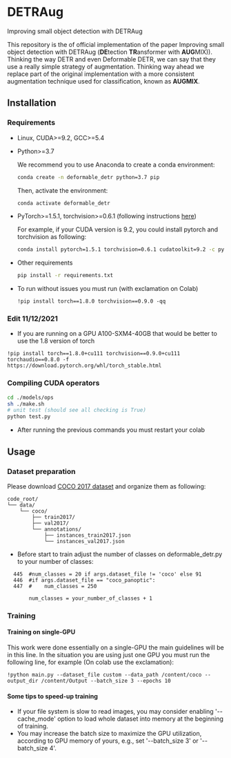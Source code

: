 # DETRAug
Improving small object detection with DETRAug

This repository is the of official implementation of the paper Improving small object detection with DETRAug (**DE**tection **TR**ansformer with **AUG**MIX)). Thinking the way DETR and even Deformable DETR, we can say that they use a really simple strategy of augmentation. Thinking way ahead we replace part of the original implementation with a more consistent augmentation technique used for classification, known as **AUGMIX**.  



## Installation

### Requirements

* Linux, CUDA>=9.2, GCC>=5.4
  
* Python>=3.7

    We recommend you to use Anaconda to create a conda environment:
    ```bash
    conda create -n deformable_detr python=3.7 pip
    ```
    Then, activate the environment:
    ```bash
    conda activate deformable_detr
    ```
  
* PyTorch>=1.5.1, torchvision>=0.6.1 (following instructions [here](https://pytorch.org/))

    For example, if your CUDA version is 9.2, you could install pytorch and torchvision as following:
    ```bash
    conda install pytorch=1.5.1 torchvision=0.6.1 cudatoolkit=9.2 -c pytorch
    ```
  
* Other requirements
    ```bash
    pip install -r requirements.txt
    ```
* To run without issues you must run (with exclamation on Colab)

    ```
    !pip install torch==1.8.0 torchvision==0.9.0 -qq
    ```
### Edit 11/12/2021

* If you are running on a GPU A100-SXM4-40GB that would be better to use the 1.8 version of torch

```
!pip install torch==1.8.0+cu111 torchvision==0.9.0+cu111 torchaudio==0.8.0 -f https://download.pytorch.org/whl/torch_stable.html
```

### Compiling CUDA operators
```bash
cd ./models/ops
sh ./make.sh
# unit test (should see all checking is True)
python test.py
```
* After running the previous commands you must restart your colab

## Usage

### Dataset preparation

Please download [COCO 2017 dataset](https://cocodataset.org/) and organize them as following:

```
code_root/
└── data/
    └── coco/
        ├── train2017/
        ├── val2017/
        └── annotations/
        	├── instances_train2017.json
        	└── instances_val2017.json
```
* Before start to train adjust the number of classes on deformable_detr.py to your number of classes:
```
  445  #num_classes = 20 if args.dataset_file != 'coco' else 91
  446  #if args.dataset_file == "coco_panoptic":
  447  #    num_classes = 250
    
       num_classes = your_number_of_classes + 1
```

### Training

#### Training on single-GPU

This work were done essentially on a single-GPU the main guidelines will be in this line. In the situation you are using just one GPU you must run the following line, for example (On colab use the exclamation):

```
!python main.py --dataset_file custom --data_path /content/coco --output_dir /content/Output --batch_size 3 --epochs 10
```


#### Some tips to speed-up training
* If your file system is slow to read images, you may consider enabling '--cache_mode' option to load whole dataset into memory at the beginning of training.
* You may increase the batch size to maximize the GPU utilization, according to GPU memory of yours, e.g., set '--batch_size 3' or '--batch_size 4'.
